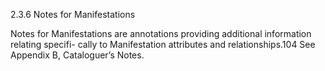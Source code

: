 2.3.6 Notes for Manifestations

Notes for Manifestations are annotations providing additional information relating specifi-
cally to Manifestation attributes and relationships.104 See Appendix B, Cataloguer’s Notes.
